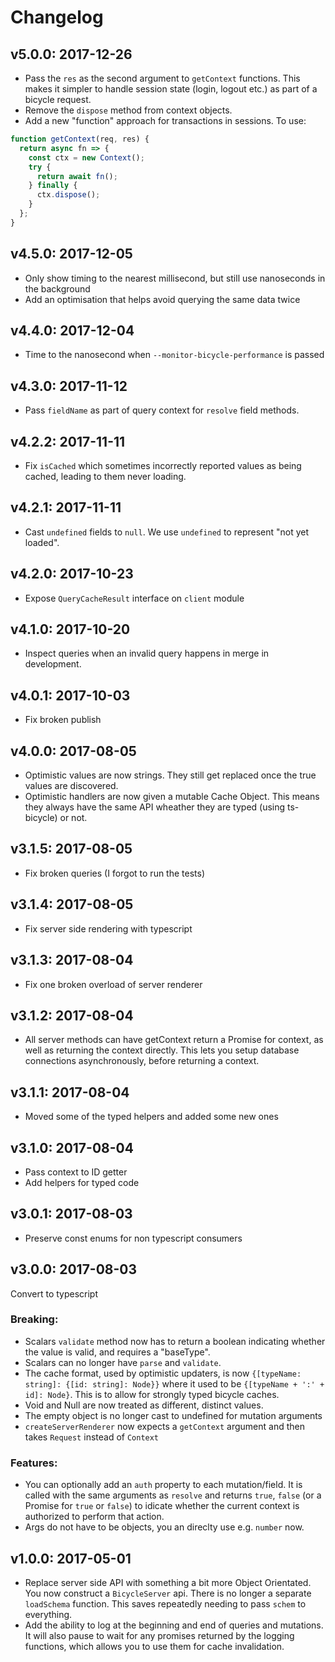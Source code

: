 # Changelog

## v5.0.0: 2017-12-26

* Pass the `res` as the second argument to `getContext` functions. This makes it
  simpler to handle session state (login, logout etc.) as part of a bicycle
  request.
* Remove the `dispose` method from context objects.
* Add a new "function" approach for transactions in sessions. To use:

```js
function getContext(req, res) {
  return async fn => {
    const ctx = new Context();
    try {
      return await fn();
    } finally {
      ctx.dispose();
    }
  };
}
```

## v4.5.0: 2017-12-05

* Only show timing to the nearest millisecond, but still use nanoseconds in the
  background
* Add an optimisation that helps avoid querying the same data twice

## v4.4.0: 2017-12-04

* Time to the nanosecond when `--monitor-bicycle-performance` is passed

## v4.3.0: 2017-11-12

* Pass `fieldName` as part of query context for `resolve` field methods.

## v4.2.2: 2017-11-11

* Fix `isCached` which sometimes incorrectly reported values as being cached,
  leading to them never loading.

## v4.2.1: 2017-11-11

* Cast `undefined` fields to `null`. We use `undefined` to represent "not yet
  loaded".

## v4.2.0: 2017-10-23

* Expose `QueryCacheResult` interface on `client` module

## v4.1.0: 2017-10-20

* Inspect queries when an invalid query happens in merge in development.

## v4.0.1: 2017-10-03

* Fix broken publish

## v4.0.0: 2017-08-05

* Optimistic values are now strings. They still get replaced once the true
  values are discovered.
* Optimistic handlers are now given a mutable Cache Object. This means they
  always have the same API wheather they are typed (using ts-bicycle) or not.

## v3.1.5: 2017-08-05

* Fix broken queries (I forgot to run the tests)

## v3.1.4: 2017-08-05

* Fix server side rendering with typescript

## v3.1.3: 2017-08-04

* Fix one broken overload of server renderer

## v3.1.2: 2017-08-04

* All server methods can have getContext return a Promise for context, as well
  as returning the context directly. This lets you setup database connections
  asynchronously, before returning a context.

## v3.1.1: 2017-08-04

* Moved some of the typed helpers and added some new ones

## v3.1.0: 2017-08-04

* Pass context to ID getter
* Add helpers for typed code

## v3.0.1: 2017-08-03

* Preserve const enums for non typescript consumers

## v3.0.0: 2017-08-03

Convert to typescript

### Breaking:

* Scalars `validate` method now has to return a boolean indicating whether the
  value is valid, and requires a "baseType".
* Scalars can no longer have `parse` and `validate`.
* The cache format, used by optimistic updaters, is now `{[typeName: string]:
  {[id: string]: Node}}` where it used to be `{[typeName + ':' + id]: Node}`.
  This is to allow for strongly typed bicycle caches.
* Void and Null are now treated as different, distinct values.
* The empty object is no longer cast to undefined for mutation arguments
* `createServerRenderer` now expects a `getContext` argument and then takes
  `Request` instead of `Context`

### Features:

* You can optionally add an `auth` property to each mutation/field. It is called
  with the same arguments as `resolve` and returns `true`, `false` (or a Promise
  for `true` or `false`) to idicate whether the current context is authorized to
  perform that action.
* Args do not have to be objects, you an direclty use e.g. `number` now.

## v1.0.0: 2017-05-01

* Replace server side API with something a bit more Object Orientated. You now
  construct a `BicycleServer` api. There is no longer a separate `loadSchema`
  function. This saves repeatedly needing to pass `schem` to everything.
* Add the ability to log at the beginning and end of queries and mutations. It
  will also pause to wait for any promises returned by the logging functions,
  which allows you to use them for cache invalidation.
